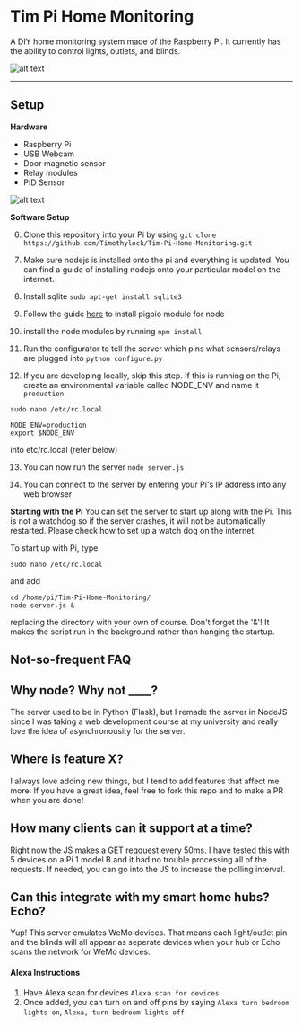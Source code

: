 Tim Pi Home Monitoring
===================

A DIY home monitoring system made of the Raspberry Pi. It currently has the ability to control lights, outlets, and blinds. 

![alt text](www/assets/img/screenshot.jpg "Screenshot of main screen")

----------


Setup
-------------

**Hardware**

 - Raspberry Pi
 - USB Webcam
 - Door magnetic sensor
 - Relay modules
 - PID Sensor

 ![alt text](www/assets/img/general_layout.jpg "My Setup")

**Software Setup**

 6. Clone this repository into your Pi by using 
`git clone https://github.com/Timothylock/Tim-Pi-Home-Monitoring.git`

 7. Make sure nodejs is installed onto the pi and everything is updated. You can find a guide of installing nodejs onto your particular model on the internet.
 
 8. Install sqlite `sudo apt-get install sqlite3`
 
 9. Follow the guide [here](https://github.com/fivdi/pigpio) to install pigpio module for node

 10. install the node modules by running
 ` npm install `
 

 11. Run the configurator to tell the server which pins what sensors/relays are plugged into
 ` python configure.py `

 12. If you are developing locally, skip this step. If this is running on the Pi, create an environmental variable called NODE_ENV and name it `production`

 ``` 
 sudo nano /etc/rc.local 
 ```
 ``` 
 NODE_ENV=production
export $NODE_ENV 
```
into etc/rc.local (refer below)

 13. You can now run the server
 ` node server.js `

 14. You can connect to the server by entering your Pi's IP address into any web browser

**Starting with the Pi**
You can set the server to start up along with the Pi. This is not a watchdog so if the server crashes, it will not be automatically restarted. Please check how to set up a watch dog on the internet. 

To start up with Pi, type

    sudo nano /etc/rc.local

and add

    cd /home/pi/Tim-Pi-Home-Monitoring/
    node server.js &

replacing the directory with your own of course. Don't forget the '&'! It makes the script run in the background rather than hanging the startup.


Not-so-frequent FAQ
-------------

## Why node? Why not ____?

The server used to be in Python (Flask), but I remade the server in NodeJS since I was taking a web development course at my university and really love the idea of asynchronousity for the server. 

## Where is feature X?

I always love adding new things, but I tend to add features that affect me more. If you have a great idea, feel free to fork this repo and to make a PR when you are done! 

## How many clients can it support at a time?

Right now the JS makes a GET reqquest every 50ms. I have tested this with 5 devices on a Pi 1 model B and it had no trouble processing all of the requests. If needed, you can go into the JS to increase the polling interval. 

## Can this integrate with my smart home hubs? Echo? 

Yup! This server emulates WeMo devices. That means each light/outlet pin and the blinds will all appear as seperate devices when your hub or Echo scans the network for WeMo devices. 

#### Alexa Instructions
1. Have Alexa scan for devices `Alexa scan for devices`
2. Once added, you can turn on and off pins by saying `Alexa turn bedroom lights on`, `Alexa, turn bedroom lights off`
